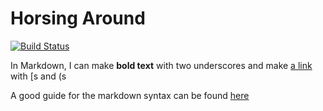 # Horsing Around

[![Build Status](https://travis-ci.com/tobyhodges/horsing-around.svg?branch=master)](https://travis-ci.com/tobyhodges/horsing-around)

In Markdown, I can make __bold text__ with two underscores
and make [a link](https://teengoogle.com) with [s and (s

A good guide for the markdown syntax can be found [here](https://github.com/adam-p/markdown-here/wiki/Markdown-Cheatsheet)

